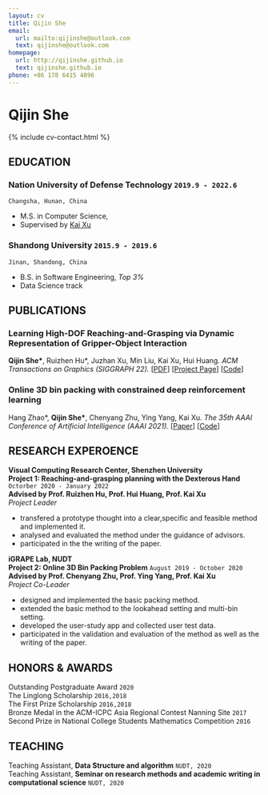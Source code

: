 ```yaml
---
layout: cv
title: Qijin She
email:
  url: mailto:qijinshe@outlook.com
  text: qijinshe@outlook.com
homepage:
  url: http://qijinshe.github.io
  text: qijinshe.github.io
phone: +86 178 6415 4896
---
```


# Qijin She

<!--
include contact information from the front matter
Supported arguments:
    - homepage: url, text
    - phone
    - email
-->

{% include cv-contact.html %}

## EDUCATION

### **Nation University of Defense Technology** `2019.9 - 2022.6`

```
Changsha, Hunan, China
```

- M.S. in Computer Science,
- Supervised by [Kai Xu](https://kevinkaixu.net/)

### **Shandong University** `2015.9 - 2019.6`

```
Jinan, Shandong, China
```

- B.S. in Software Engineering, _Top 3%_
- Data Science track

## PUBLICATIONS

### **Learning High-DOF Reaching-and-Grasping via Dynamic Representation of Gripper-Object Interaction** <br>
**Qijin She\***, Ruizhen Hu*, Juzhan Xu, Min Liu, Kai Xu, Hui Huang.
_ACM Transactions on Graphics (SIGGRAPH 22)._
[[PDF](https://arxiv.org/pdf/2204.13998.pdf)]
[[Project Page](https://kevinkaixu.net/projects/ibsgrasp.html)]
[[Code](https://github.com/qijinshe/IBS-Grasping)]


### **Online 3D bin packing with constrained deep reinforcement learning** <br>
Hang Zhao*, **Qijin She\***, Chenyang Zhu, Ying Yang, Kai Xu. 
_The 35th AAAI Conference of Artificial Intelligence (AAAI 2021)._
[[Paper](https://ojs.aaai.org/index.php/AAAI/article/view/16155/15962)]
[[Code](https://github.com/alexfrom0815/Online-3D-BPP-DRL)]


## RESEARCH EXPEROENCE
**Visual Computing Research Center, Shenzhen University** <br>
**Project 1: Reaching-and-grasping planning with the Dexterous Hand** `Octorber 2020 - January 2022` <br>
**Advised by Prof. Ruizhen Hu, Prof. Hui Huang, Prof. Kai Xu** <br>
_Project Leader_ <br>
* transfered a prototype thought into a clear,specific and feasible method and implemented it.
* analysed and evaluated the method under the guidance of advisors.
* participated in the the writing of the paper.


**iGRAPE Lab, NUDT** <br>
**Project 2: Online 3D Bin Packing Problem** `August 2019 - October 2020`<br>
**Advised by Prof. Chenyang Zhu, Prof. Ying Yang, Prof. Kai Xu** <br>
_Project Co-Leader_ <br>
* designed and implemented the basic packing method.
* extended the basic method to the lookahead setting and multi-bin setting.
* developed the user-study app and collected user test data.
* participated in the validation and evaluation of the method as well as the writing of the paper.


<!-- ## Experience

### **Shenzhen University, Visual Computing Research Center** `2021.3 - 2022.3`

_Research Assistant_, Advised by Prof. [Ruizhen Hu](https://csse.szu.edu.cn/staff/ruizhenhu/) and Prof. [Hui Huang](https://vcc.tech/~huihuang) -->


## HONORS & AWARDS

Outstanding Postgraduate Award `2020` <br>
The Linglong Scholarship `2016,2018` <br>
The First Prize Scholarship `2016,2018` <br>
Bronze Medal in the ACM-ICPC Asia Regional Contest Nanning Site `2017` <br>
Second Prize in National College Students Mathematics Competition `2016` <br>


## TEACHING
Teaching Assistant, **Data Structure and algorithm** `NUDT, 2020` <br>
Teaching Assistant, **Seminar on research methods and academic writing in computational science** `NUDT, 2020` <br>


<!-- ### Footer

Last updated: May 2013 -->
